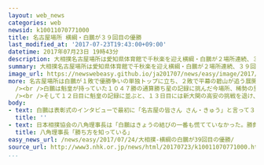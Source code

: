 ```yaml
---
layout: web_news
categories: web
newsid: k10011070771000
title: 名古屋場所 横綱・白鵬が３９回目の優勝
last_modified_at: '2017-07-23T19:43:00+09:00'
datetime: 2017年07月23日 19時43分
description: 大相撲名古屋場所は愛知県体育館で千秋楽を迎え横綱・白鵬が２場所連続、３９回目の優勝を果たしました。
summary: 大相撲名古屋場所は愛知県体育館で千秋楽を迎え横綱・白鵬が２場所連続、３９回目の優勝を果たしました。
image_url: https://newswebeasy.github.io/ja201707/news/easy/image/2017/07/24/k10011070771000.jpg
more: 名古屋場所は白鵬が１敗で優勝争いの単独トップに立ち、２敗で平幕の碧山が追う展開で２３日の千秋楽を迎えました。<br /><br />先に土俵に上がった碧山が勝って２敗を守ったあと、白鵬は結びの一番で横綱・日馬富士と対戦し、寄り倒しで勝って２場所連続の優勝を決めました。白鵬は通算勝ち星の記録を１０５０勝に伸ばすとともに、みずからが持つ最多優勝の記録を３９回に更新しました。<br
  /><br />白鵬は魁皇が持っていた１０４７勝の通算勝ち星の記録に挑んだ今場所、稀勢の里、鶴竜の２横綱や大関・照ノ富士が次々と休場する中、４日目に幕内最年少、２０歳の貴景勝、中日には２５歳の宇良と伸び盛りの若手の初挑戦を次々と退け勝ち星を重ねました。<br
  /><br />そして１２日目に魁皇の記録に並ぶと、１３日目には新大関の高安の挑戦を退け、通算勝ち星を１０４８勝とし記録を塗り替えました。白鵬は通算勝ち星の大記録を達成した場所を最多記録を更新する３９回目の優勝で飾りました。
body:
- text: 白鵬は表彰式のインタビューで最初に「名古屋の皆さん さん・きゅう」と言って３９回目の優勝にかけて感謝の言葉を述べました。<br />そのうえで「今場所は魁皇関の１０４７勝の記録もありましたが、同じ横綱の千代の富士関の１０４５勝を目標にしてきて両方を達成できて幸せだなと思っています」と場所を振り返りました。そして今後については「いま頭にあるのは幕内１０００勝です。それを目標に頑張ってきたい」と、誰も達成したことがない目標に向かってまた進んでいきたいという思いを話しました。
  title: ''
- text: 日本相撲協会の八角理事長は「白鵬はきょうの結びの一番も慌てていなかった。勝負どころでしっかり勝つ一番への集中力があるし、なにより勝ち方を知っている。先に先に攻める気持ちと気迫がある。本人はことし中には優勝４０回を達成すると思っているのではないか。あとふた場所残っているしね」と話していました。
  title: 八角理事長「勝ち方を知っている」
easy_news_url: /news/easy/2017/07/24/大相撲-横綱の白鵬が39回目の優勝/
source_url: http://www3.nhk.or.jp/news/html/20170723/k10011070771000.html
...
```

